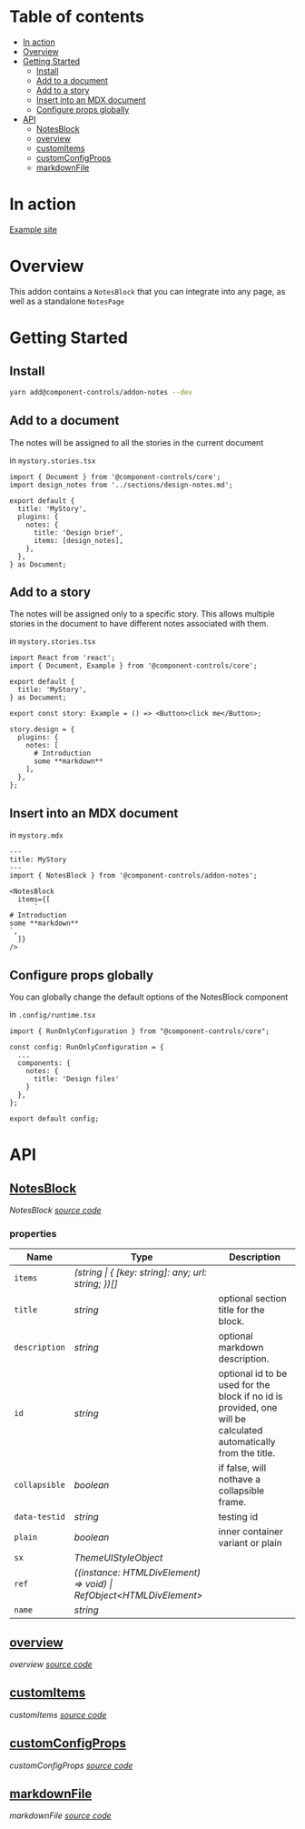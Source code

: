 # Table of contents

- [In action](#in-action)
- [Overview](#overview)
- [Getting Started](#getting-started)
  - [Install](#install)
  - [Add to a document](#add-to-a-document)
  - [Add to a story](#add-to-a-story)
  - [Insert into an MDX document](#insert-into-an-mdx-document)
  - [Configure props globally](#configure-props-globally)
- [API](#api)
  - [<ins>NotesBlock</ins>](#insnotesblockins)
  - [<ins>overview</ins>](#insoverviewins)
  - [<ins>customItems</ins>](#inscustomitemsins)
  - [<ins>customConfigProps</ins>](#inscustomconfigpropsins)
  - [<ins>markdownFile</ins>](#insmarkdownfileins)

# In action

[Example site](https://component-controls.com/api/esm-starter--overview/design)

# Overview

This addon contains a `NotesBlock` that you can integrate into any page, as well as a standalone `NotesPage`

# Getting Started

## Install

```sh
yarn add@component-controls/addon-notes --dev
```

## Add to a document

The notes will be assigned to all the stories in the current document

in `mystory.stories.tsx`

```
import { Document } from '@component-controls/core';
import design_notes from '../sections/design-notes.md';

export default {
  title: 'MyStory',
  plugins: {
    notes: {
      title: 'Design brief',
      items: [design_notes],
    },
  },
} as Document;

```

## Add to a story

The notes will be assigned only to a specific story. This allows multiple stories in the document to have different notes associated with them.

in `mystory.stories.tsx`

```
import React from 'react';
import { Document, Example } from '@component-controls/core';

export default {
  title: 'MyStory',
} as Document;

export const story: Example = () => <Button>click me</Button>;

story.design = {
  plugins: {
    notes: [
      # Introduction
      some **markdown**
    ],
  },
};
```

## Insert into an MDX document

in `mystory.mdx`

```
---
title: MyStory
---
import { NotesBlock } from '@component-controls/addon-notes';

<NotesBlock
  items={[
      `
# Introduction
some **markdown**
`,
  ]}
/>
```

## Configure props globally

You can globally change the default options of the NotesBlock component

in `.config/runtime.tsx`

```
import { RunOnlyConfiguration } from "@component-controls/core";

const config: RunOnlyConfiguration = {
  ...
  components: {
    notes: {
      title: 'Design files'
    }
  },
};

export default config;
```

# API

<react-docgen-typescript path="./src" />

<!-- START-REACT-DOCGEN-TYPESCRIPT -->

## <ins>NotesBlock</ins>

_NotesBlock [source code](https://github.com/ccontrols/component-controls/tree/master/plugins/addon-notes/src/NotesBlock/NotesBlock.tsx)_

### properties

| Name          | Type                                                                   | Description                                                                                                     |
| ------------- | ---------------------------------------------------------------------- | --------------------------------------------------------------------------------------------------------------- |
| `items`       | _(string \| { \[key: string]: any; url: string; })\[]_                 |                                                                                                                 |
| `title`       | _string_                                                               | optional section title for the block.                                                                           |
| `description` | _string_                                                               | optional markdown description.                                                                                  |
| `id`          | _string_                                                               | optional id to be used for the block if no id is provided, one will be calculated automatically from the title. |
| `collapsible` | _boolean_                                                              | if false, will nothave a collapsible frame.                                                                     |
| `data-testid` | _string_                                                               | testing id                                                                                                      |
| `plain`       | _boolean_                                                              | inner container variant or plain                                                                                |
| `sx`          | _ThemeUIStyleObject_                                                   |                                                                                                                 |
| `ref`         | _((instance: HTMLDivElement) => void) \| RefObject&lt;HTMLDivElement>_ |                                                                                                                 |
| `name`        | _string_                                                               |                                                                                                                 |

## <ins>overview</ins>

_overview [source code](https://github.com/ccontrols/component-controls/tree/master/plugins/addon-notes/src/stories/NotesBlock.stories.tsx)_

## <ins>customItems</ins>

_customItems [source code](https://github.com/ccontrols/component-controls/tree/master/plugins/addon-notes/src/stories/NotesBlock.stories.tsx)_

## <ins>customConfigProps</ins>

_customConfigProps [source code](https://github.com/ccontrols/component-controls/tree/master/plugins/addon-notes/src/stories/NotesBlock.stories.tsx)_

## <ins>markdownFile</ins>

_markdownFile [source code](https://github.com/ccontrols/component-controls/tree/master/plugins/addon-notes/src/stories/NotesBlock.stories.tsx)_

<!-- END-REACT-DOCGEN-TYPESCRIPT -->

